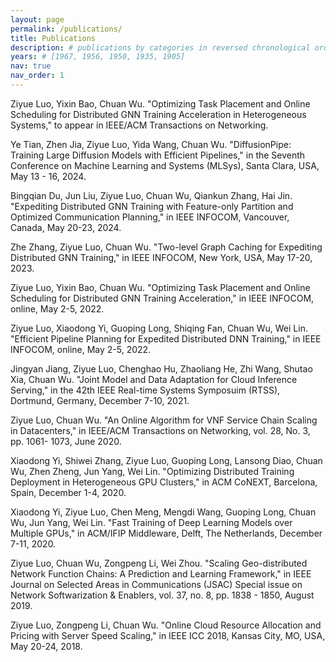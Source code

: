 ```yaml
---
layout: page
permalink: /publications/
title: Publications
description: # publications by categories in reversed chronological order. generated by jekyll-scholar.
years: # [1967, 1956, 1950, 1935, 1905]
nav: true
nav_order: 1
---
```


Ziyue Luo, Yixin Bao, Chuan Wu. "Optimizing Task Placement and Online Scheduling for Distributed GNN Training Acceleration in Heterogeneous Systems," to appear in IEEE/ACM Transactions on Networking.

Ye Tian, Zhen Jia, Ziyue Luo, Yida Wang, Chuan Wu. "DiffusionPipe: Training Large Diffusion Models with Efficient Pipelines," in the Seventh Conference on Machine Learning and Systems (MLSys), Santa Clara, USA, May 13 - 16, 2024.

Bingqian Du, Jun Liu, Ziyue Luo, Chuan Wu, Qiankun Zhang, Hai Jin. "Expediting Distributed GNN Training with Feature-only Partition and Optimized Communication Planning," in IEEE INFOCOM, Vancouver, Canada, May 20-23, 2024.

Zhe Zhang, Ziyue Luo, Chuan Wu. "Two-level Graph Caching for Expediting Distributed GNN Training," in IEEE INFOCOM, New York, USA, May 17-20, 2023.

Ziyue Luo, Yixin Bao, Chuan Wu. "Optimizing Task Placement and Online Scheduling for Distributed GNN Training Acceleration," in IEEE INFOCOM, online, May 2-5, 2022.

Ziyue Luo, Xiaodong Yi, Guoping Long, Shiqing Fan, Chuan Wu, Wei Lin. "Efficient Pipeline Planning for Expedited Distributed DNN Training," in IEEE INFOCOM, online, May 2-5, 2022.

Jingyan Jiang, Ziyue Luo, Chenghao Hu, Zhaoliang He, Zhi Wang, Shutao Xia, Chuan Wu. "Joint Model and Data Adaptation for Cloud Inference Serving," in the 42th IEEE Real-time Systems Symposuim (RTSS), Dortmund, Germany, December 7-10, 2021.

Ziyue Luo, Chuan Wu. "An Online Algorithm for VNF Service Chain Scaling in Datacenters," in IEEE/ACM Transactions on Networking, vol. 28, No. 3, pp. 1061- 1073, June 2020.

Xiaodong Yi, Shiwei Zhang, Ziyue Luo, Guoping Long, Lansong Diao, Chuan Wu, Zhen Zheng, Jun Yang, Wei Lin. "Optimizing Distributed Training Deployment in Heterogeneous GPU Clusters," in ACM CoNEXT, Barcelona, Spain, December 1-4, 2020.

Xiaodong Yi, Ziyue Luo, Chen Meng, Mengdi Wang, Guoping Long, Chuan Wu, Jun Yang, Wei Lin. "Fast Training of Deep Learning Models over Multiple GPUs," in ACM/IFIP Middleware, Delft, The Netherlands, December 7-11, 2020.

Ziyue Luo, Chuan Wu, Zongpeng Li, Wei Zhou. "Scaling Geo-distributed Network Function Chains: A Prediction and Learning Framework," in IEEE Journal on Selected Areas in Communications (JSAC) Special issue on Network Softwarization & Enablers, vol. 37, no. 8, pp. 1838 - 1850, August 2019.

Ziyue Luo, Zongpeng Li, Chuan Wu. "Online Cloud Resource Allocation and Pricing with Server Speed Scaling," in IEEE ICC 2018, Kansas City, MO, USA, May 20-24, 2018.